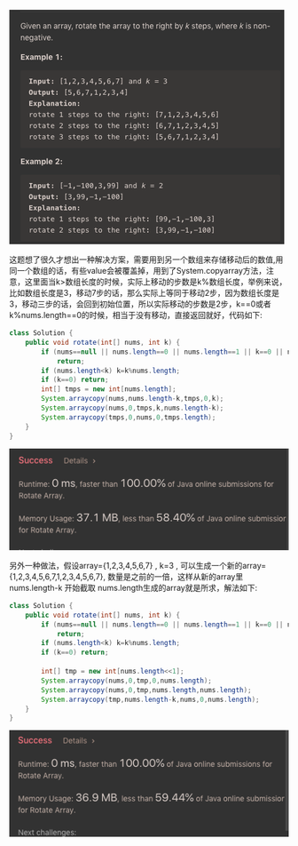 ![GitHub Logo](/image/189.1.png)

这题想了很久才想出一种解决方案，需要用到另一个数组来存储移动后的数值,用同一个数组的话，有些value会被覆盖掉，用到了System.copyarray方法，注意，这里面当k>数组长度的时候，实际上移动的步数是k%数组长度，举例来说，比如数组长度是3，移动7步的话，那么实际上等同于移动2步，因为数组长度是3，移动三步的话，会回到初始位置，所以实际移动的步数是2步，k==0或者k%nums.length==0的时候，相当于没有移动，直接返回就好，代码如下:

```java
class Solution {
    public void rotate(int[] nums, int k) {
        if (nums==null || nums.length==0 || nums.length==1 || k==0 || nums.length==k) 
            return;
        if (nums.length<k) k=k%nums.length;
        if (k==0) return;
        int[] tmps = new int[nums.length];
        System.arraycopy(nums,nums.length-k,tmps,0,k);
        System.arraycopy(nums,0,tmps,k,nums.length-k);
        System.arraycopy(tmps,0,nums,0,tmps.length);          
    }
}
```

![GitHub Logo](/image/189.png)


另外一种做法，假设array={1,2,3,4,5,6,7} , k=3 , 可以生成一个新的array={1,2,3,4,5,6,7,1,2,3,4,5,6,7}, 数量是之前的一倍，这样从新的array里nums.length-k 开始截取 nums.length生成的array就是所求，解法如下:

```java
class Solution {
    public void rotate(int[] nums, int k) {
        if (nums==null || nums.length==0 || nums.length==1 || k==0 || nums.length==k) 
            return;
        if (nums.length<k) k=k%nums.length;
        if (k==0) return;
        
        int[] tmp = new int[nums.length<<1];
        System.arraycopy(nums,0,tmp,0,nums.length);
        System.arraycopy(nums,0,tmp,nums.length,nums.length);
        System.arraycopy(tmp,nums.length-k,nums,0,nums.length);
    }    
}
```

![GitHub Logo](/image/189.2.png)